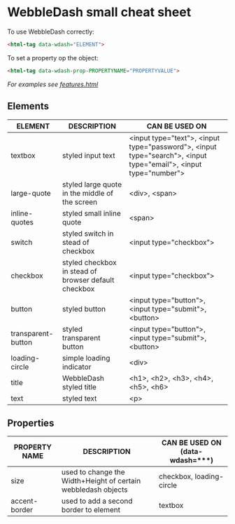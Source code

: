 # WebbleDash small cheat sheet

To use WebbleDash correctly:

```html
<html-tag data-wdash="ELEMENT">
```

To set a property op the object:

```html
<html-tag data-wdash-prop-PROPERTYNAME="PROPERTYVALUE">
```

_For examples see [features.html](../master/exaples/features.html)_

## Elements

| ELEMENT             | DESCRIPTION                                                 | CAN BE USED ON                                                                                                          |
| ------------------- | ----------------------------------------------------------- | ----------------------------------------------------------------------------------------------------------------------- |
| textbox             | styled input text                                           | &lt;input type="text"&gt;, &lt;input type="password"&gt;, &lt;input type="search"&gt;, &lt;input type="email"&gt;, &lt;input type="number"&gt;  |
| large-quote         | styled large quote in the middle of the screen              | &lt;div&gt;, &lt;span&gt;                                                                                               |
| inline-quotes       | styled small inline quote                                   | &lt;span&gt;                                                                                                            |
| switch              | styled switch in stead of checkbox                          | &lt;input type="checkbox"&gt;                                                                                           |
| checkbox            | styled checkbox in stead of browser default checkbox        | &lt;input type="checkbox"&gt;                                                                                           |
| button              | styled button                                               | &lt;input type="button"&gt;, &lt;input type="submit"&gt;, &lt;button&gt;                                                |
| transparent-button  | styled transparent button                                   | &lt;input type="button"&gt;, &lt;input type="submit"&gt;, &lt;button&gt;                                                |
| loading-circle      | simple loading indicator                                    | &lt;div&gt;                                                                                                             |
| title               | WebbleDash styled title                                     | &lt;h1&gt;, &lt;h2&gt;, &lt;h3&gt;, &lt;h4&gt;, &lt;h5&gt;, &lt;h6&gt;                                                  |
| text                | styled text                                                 | &lt;p&gt;                                                                                                               |

## Properties

| PROPERTY NAME       | DESCRIPTION                                                           | CAN BE USED ON (data-wdash=***)   |
| ------------------- | --------------------------------------------------------------------- | --------------------------------- |
| size                | used to change the Width+Height of certain webbledash objects         | checkbox, loading-circle          |
| accent-border       | used to add a second border to element                                | textbox                           |
